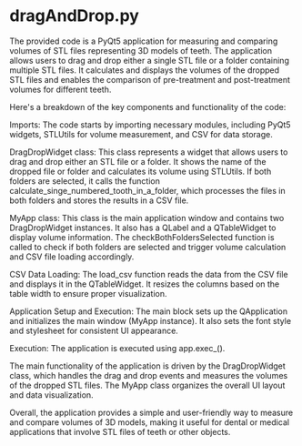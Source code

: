 # dragAndDrop.py

The provided code is a PyQt5 application for measuring and comparing volumes of STL files representing 3D models of teeth. The application allows users to drag and drop either a single STL file or a folder containing multiple STL files. It calculates and displays the volumes of the dropped STL files and enables the comparison of pre-treatment and post-treatment volumes for different teeth.

Here's a breakdown of the key components and functionality of the code:

Imports: The code starts by importing necessary modules, including PyQt5 widgets, STLUtils for volume measurement, and CSV for data storage.

DragDropWidget class: This class represents a widget that allows users to drag and drop either an STL file or a folder. It shows the name of the dropped file or folder and calculates its volume using STLUtils. If both folders are selected, it calls the function calculate_singe_numbered_tooth_in_a_folder, which processes the files in both folders and stores the results in a CSV file.

MyApp class: This class is the main application window and contains two DragDropWidget instances. It also has a QLabel and a QTableWidget to display volume information. The checkBothFoldersSelected function is called to check if both folders are selected and trigger volume calculation and CSV file loading accordingly.

CSV Data Loading: The load_csv function reads the data from the CSV file and displays it in the QTableWidget. It resizes the columns based on the table width to ensure proper visualization.

Application Setup and Execution: The main block sets up the QApplication and initializes the main window (MyApp instance). It also sets the font style and stylesheet for consistent UI appearance.

Execution: The application is executed using app.exec_().

The main functionality of the application is driven by the DragDropWidget class, which handles the drag and drop events and measures the volumes of the dropped STL files. The MyApp class organizes the overall UI layout and data visualization.

Overall, the application provides a simple and user-friendly way to measure and compare volumes of 3D models, making it useful for dental or medical applications that involve STL files of teeth or other objects.
